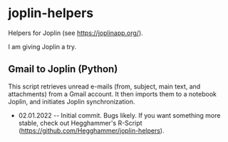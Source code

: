 # joplin-helpers
Helpers for Joplin (see https://joplinapp.org/).

I am giving Joplin a try.

## Gmail to Joplin (Python)
This script retrieves unread e-mails (from, subject, main text, and attachments) from a Gmail account. It then imports them to a notebook Joplin, and initiates Joplin synchronization.

- 02.01.2022 -- Initial commit. Bugs likely. If you want something more stable, check out Hegghammer's R-Script (https://github.com/Hegghammer/joplin-helpers).
